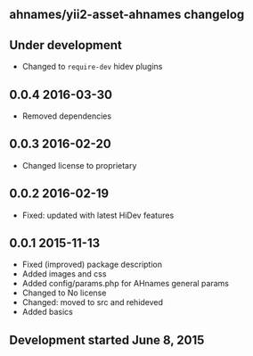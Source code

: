 ahnames/yii2-asset-ahnames changelog
------------------------------------

## Under development

- Changed to `require-dev` hidev plugins

## 0.0.4 2016-03-30

- Removed dependencies

## 0.0.3 2016-02-20

- Changed license to proprietary

## 0.0.2 2016-02-19

- Fixed: updated with latest HiDev features

## 0.0.1 2015-11-13

- Fixed (improved) package description
- Added images and css
- Added config/params.php for AHnames general params
- Changed to No license
- Changed: moved to src and rehideved
- Added basics

## Development started June 8, 2015

